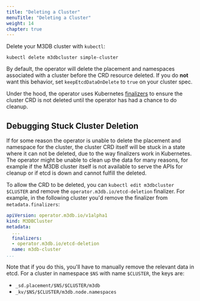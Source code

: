 ```yaml
---
title: "Deleting a Cluster"
menuTitle: "Deleting a Cluster"
weight: 14
chapter: true
---
```


Delete your M3DB cluster with `kubectl`:
```
kubectl delete m3dbcluster simple-cluster
```

By default, the operator will delete the placement and namespaces associated with a cluster before the CRD resource
deleted. If you do **not** want this behavior, set `keepEtcdDataOnDelete` to `true` on your cluster spec.

Under the hood, the operator uses Kubernetes [finalizers] to ensure the cluster CRD is not deleted until the operator
has had a chance to do cleanup.

## Debugging Stuck Cluster Deletion

If for some reason the operator is unable to delete the placement and namespace for the cluster, the cluster CRD itself
will be stuck in a state where it can not be deleted, due to the way finalizers work in Kubernetes. The operator might
be unable to clean up the data for many reasons, for example if the M3DB cluster itself is not available to serve the
APIs for cleanup or if etcd is down and cannot fulfill the deleted.

To allow the CRD to be deleted, you can `kubectl edit m3dbcluster $CLUSTER` and remove the
`operator.m3db.io/etcd-deletion` finalizer. For example, in the following cluster you'd remove the finalizer from `metadata.finalizers`:

```yaml
apiVersion: operator.m3db.io/v1alpha1
kind: M3DBCluster
metadata:
  ...
  finalizers:
  - operator.m3db.io/etcd-deletion
  name: m3db-cluster
...
```

Note that if you do this, you'll have to manually remove the relevant data in etcd. For a cluster in namespace `$NS`
with name `$CLUSTER`, the keys are:

- `_sd.placement/$NS/$CLUSTER/m3db`
- `_kv/$NS/$CLUSTER/m3db.node.namespaces`

[finalizers]: https://kubernetes.io/docs/tasks/access-kubernetes-api/custom-resources/custom-resource-definitions/#finalizers
